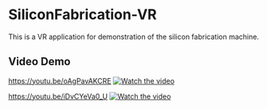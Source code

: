 # SiliconFabrication-VR
This is a VR application for demonstration of the silicon fabrication machine.

## Video Demo
https://youtu.be/oAgPavAKCRE
[![Watch the video](https://img.youtube.com/vi/oAgPavAKCRE/maxresdefault.jpg)](https://youtu.be/oAgPavAKCRE)

https://youtu.be/iDvCYeVa0_U
[![Watch the video](https://img.youtube.com/vi/iDvCYeVa0_U/maxresdefault.jpg)](https://youtu.be/iDvCYeVa0_U)  

